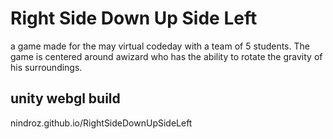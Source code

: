 # Right Side Down Up Side Left
a game made for the may virtual codeday with a team of 5 students. The game is centered around awizard who has the ability to rotate the gravity of his surroundings.
## unity webgl build
nindroz.github.io/RightSideDownUpSideLeft
